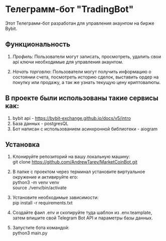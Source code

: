 # Телеграмм-бот "TradingBot"

Этот Телеграмм-бот разработан для управления акаунтом на бирже Bybit.


## Функциональность

1. *Профиль*: Пользователи могут записать, просмотреть, удалить свои api ключи необходимые для управления акаунтом.

2. *Начать торговлю*: Пользователи могут получить информацию о состоянии счета, посмотреть историю сделок, 
    выставить ордер на покупку или продажу, а так же узнать текущую цену криптовалюты.


## В проекте были использованы такие сервисы как:
1. bybit api - https://bybit-exchange.github.io/docs/v5/intro
2. База данных - postgresQL
3. Бот написан с использованием асинхронной библиотеки - aiogram

## Установка

1. Клонируйте репозиторий на вашу локальную машину:  
   git clone https://github.com/AndrewTarev/MarketCoinBot.git

2. В папке с проектом через терминал установите виртуальное окружение и активируйте его:  
   python3 -m venv venv  
   source ./venv/bin/activate

3. Установите необходимые зависимости:  
   pip install -r requirements.txt

3. Создайте фаил .env и скопируйте туда шаблон из .env.teamplate, затем впишите свой Telegram Bot API и параметры базы данных.

4. Запустите бота командой:  
   python3 main.py
